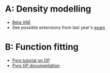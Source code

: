 # A: Density modelling

- [Beta VAE](https://paperswithcode.com/paper/beta-vae-learning-basic-visual-concepts-with)
- See possible extensions from last year's [exam](https://github.com/wouterboomsma/pml_vae_project/blob/main/project.pdf)

# B: Function fitting

- [Pyro tutorial on GP](https://pyro.ai/examples/gp.html)
- [Pyro GP documentation](https://docs.pyro.ai/en/stable/contrib.gp.html)
